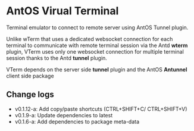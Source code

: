 # AntOS Virual Terminal

Terminal emulator to connect to remote server using AntOS Tunnel plugin.

Unlike wTerm that uses a dedicated websocket connection for each terminal to
communicate with remote terminal session via the Antd **wterm** plugin,
VTerm uses only one websocket connection for multiple terminal session
thanks to the Antd **tunnel** plugin.


VTerm depends on the server side **tunnel** plugin and the AntOS **Antunnel**
client side package

## Change logs
- v0.1.12-a: Add copy/paste shortcuts (CTRL+SHIFT+C/ CTRL+SHIFT+V)
- v0.1.9-a: Update dependencies to latest
- v0.1.6-a: Add dependencies to package meta-data